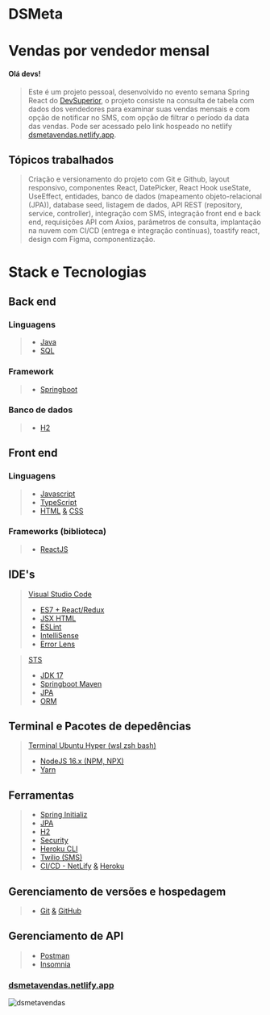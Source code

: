 # DSMeta
# Vendas por vendedor mensal

#### Olá devs!
> Este é um projeto pessoal, desenvolvido no evento semana Spring React do [DevSuperior](https://github.com/acenelio), o projeto consiste na consulta de tabela com dados dos vendedores para examinar suas vendas mensais e com opção de notificar no SMS, com opção de filtrar o período da data das vendas.
Pode ser acessado pelo link hospeado no netlify [dsmetavendas.netlify.app](https://dsmetavendas.netlify.app).
## Tópicos trabalhados
> Criação e versionamento do projeto com Git e Github, layout responsivo, componentes React, DatePicker, React Hook useState, UseEffect, entidades, banco de dados (mapeamento objeto-relacional (JPA)), database seed, listagem de dados, API REST (repository, service, controller), integração com SMS, integração front end e back end, requisições API com Axios, parâmetros de consulta, implantação na nuvem com CI/CD (entrega e integração contínuas), toastify react, design com Figma, componentização.
# Stack e Tecnologias
## Back end
### Linguagens
> - [Java](https://www.oracle.com/java/technologies/javase/jdk17-archive-downloads.html)
> - [SQL](https://www.mysql.com)
### Framework
> - [Springboot](https://spring.io/projects/spring-boot)
### Banco de dados
> - [H2](https://www.h2database.com/html/main.html)
## Front end
### Linguagens
> - [Javascript](https://developer.mozilla.org/pt-BR/docs/Web/JavaScript)
> - [TypeScript](https://www.typescriptlang.org)
> - [HTML](https://developer.mozilla.org/pt-BR/docs/Web/HTML) <a href="">&<a/> [CSS](https://developer.mozilla.org/pt-BR/docs/Web/CSS)
### Frameworks (biblioteca)
> - [ReactJS](https://reactjs.org)
## IDE's
> [Visual Studio Code](https://code.visualstudio.com)
> - [ES7 + React/Redux](https://marketplace.visualstudio.com/items?itemName=dsznajder.es7-react-js-snippets)
> - [JSX HTML <tags/>](https://marketplace.visualstudio.com/items?itemName=angelorafael.jsx-html-tags)
> - [ESLint](https://marketplace.visualstudio.com/items?itemName=dbaeumer.vscode-eslint)
> - [IntelliSense](https://code.visualstudio.com/docs/editor/intellisense)
> - [Error Lens](https://marketplace.visualstudio.com/items?itemName=usernamehw.errorlens)

> [STS](https://www.javatpoint.com/spring-boot-download-and-install-sts-ide)
> - [JDK 17](https://jdk.java.net/17/)
> - [Springboot Maven](https://start.spring.io)
> - [JPA](https://spring.io/projects/spring-data-jpa)
> - [ORM](https://hibernate.org/orm/)

## Terminal e Pacotes de depedências
> [Terminal Ubuntu Hyper (wsl zsh bash)](https://hyper.is)
> - [NodeJS 16.x (NPM, NPX)](https://nodejs.org/en/)
> - [Yarn](https://yarnpkg.com)
## Ferramentas
> - [Spring Initializ](https://start.spring.io)
> - [JPA](https://spring.io/projects/spring-data-jpa)
> - [H2](https://www.h2database.com/html/main.html)
> - [Security](https://www.upguard.com/blog/cybersecurity-important#:~:text=Cybersecurity%20is%20important%20because%20it,governmental%20and%20industry%20information%20systems.)
> - [Heroku CLI](https://devcenter.heroku.com/articles/heroku-cli)
> - [Twilio (SMS)](https://www.twilio.com/)
> - [CI/CD - ](https://pt.wikipedia.org/wiki/CI/CD)[NetLify](https://www.netlify.com) <a href="">&<a/> [Heroku](https://www.heroku.com)
## Gerenciamento de versões e hospedagem
> - [Git](https://git-scm.com) <a href="">&<a/> [GitHub](https://github.com)
## Gerenciamento de API
> - [Postman](https://www.postman.com)
> - [Insomnia](https://insomnia.rest/download)

### [dsmetavendas.netlify.app](https://dsmetavendas.netlify.app)
![dsmetavendas]( https://user-images.githubusercontent.com/101130704/190306204-a8bbcbd6-0fac-43a8-a0f6-9d3ba6076cc2.png)
